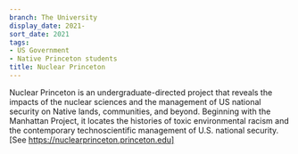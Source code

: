 ```yaml
---
branch: The University
display_date: 2021-
sort_date: 2021
tags:
- US Government
- Native Princeton students
title: Nuclear Princeton
---
```


Nuclear Princeton is an undergraduate-directed project that reveals the impacts of the nuclear sciences and the management of US national security on Native lands, communities, and beyond. Beginning with the Manhattan Project, it locates the histories of toxic environmental racism and the contemporary technoscientific management of U.S. national security. [See https://nuclearprinceton.princeton.edu]